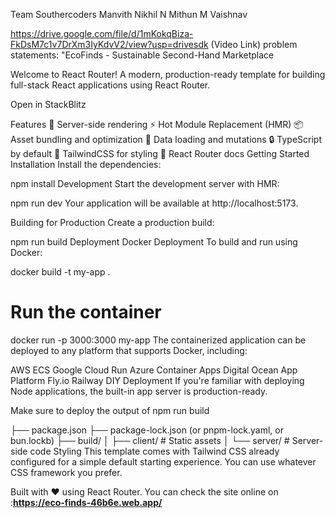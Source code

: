Team Southercoders
Manvith
Nikhil N
Mithun M
Vaishnav

https://drive.google.com/file/d/1mKokqBiza-FkDsM7c1v7DrXm3IyKdvV2/view?usp=drivesdk  (Video Link)
problem statements: "EcoFinds - Sustainable Second-Hand 
Marketplace

Welcome to React Router!
A modern, production-ready template for building full-stack React applications using React Router.

Open in StackBlitz

Features
🚀 Server-side rendering
⚡️ Hot Module Replacement (HMR)
📦 Asset bundling and optimization
🔄 Data loading and mutations
🔒 TypeScript by default
🎉 TailwindCSS for styling
📖 React Router docs
Getting Started
Installation
Install the dependencies:

npm install
Development
Start the development server with HMR:

npm run dev
Your application will be available at http://localhost:5173.

Building for Production
Create a production build:

npm run build
Deployment
Docker Deployment
To build and run using Docker:

docker build -t my-app .

# Run the container
docker run -p 3000:3000 my-app
The containerized application can be deployed to any platform that supports Docker, including:

AWS ECS
Google Cloud Run
Azure Container Apps
Digital Ocean App Platform
Fly.io
Railway
DIY Deployment
If you're familiar with deploying Node applications, the built-in app server is production-ready.

Make sure to deploy the output of npm run build

├── package.json
├── package-lock.json (or pnpm-lock.yaml, or bun.lockb)
├── build/
│   ├── client/    # Static assets
│   └── server/    # Server-side code
Styling
This template comes with Tailwind CSS already configured for a simple default starting experience. You can use whatever CSS framework you prefer.

Built with ❤️ using React Router.
You can check the site online on :**https://eco-finds-46b6e.web.app/**
